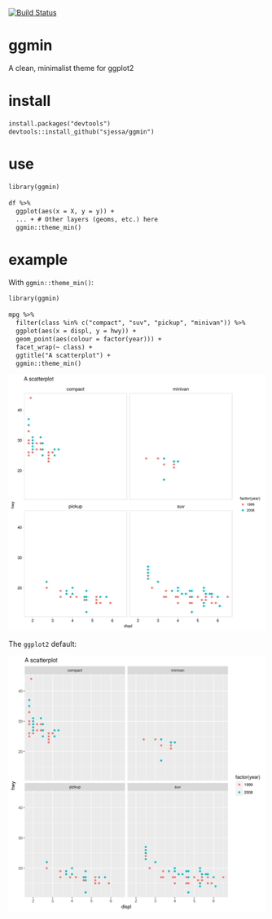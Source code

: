[![Build Status](https://travis-ci.org/sjessa/ggmin.svg?branch=master)](https://travis-ci.org/sjessa/ggmin)

# ggmin
A clean, minimalist theme for ggplot2


# install
```
install.packages("devtools")  
devtools::install_github("sjessa/ggmin")
```

# use
```
library(ggmin)

df %>%
  ggplot(aes(x = X, y = y)) +
  ... + # Other layers (geoms, etc.) here
  ggmin::theme_min()

```

# example

With `ggmin::theme_min()`:
```
library(ggmin)

mpg %>% 
  filter(class %in% c("compact", "suv", "pickup", "minivan")) %>% 
  ggplot(aes(x = displ, y = hwy)) +
  geom_point(aes(colour = factor(year))) +
  facet_wrap(~ class) +
  ggtitle("A scatterplot") +
  ggmin::theme_min()

```
![](fig/mpg.png)


The `ggplot2` default:

![](fig/mpg_default.png)
